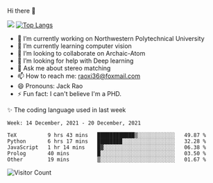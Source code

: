 Hi there 👋

![](https://github-readme-stats.vercel.app/api?username=Raohaocheng)
[![Top Langs](https://github-readme-stats.vercel.app/api/top-langs/?username=Raohaocheng&layout=compact)](https://github.com/anuraghazra/github-readme-stats)

- 🔭 I’m currently working on Northwestern Polytechnical University
- 🌱 I’m currently learning computer vision
- 👯 I’m looking to collaborate on Archaic-Atom
- 🤔 I’m looking for help with Deep learning
- 💬 Ask me about stereo matching
- 📫 How to reach me: raoxi36@foxmail.com
- 😄 Pronouns: Jack Rao
- ⚡ Fun fact: I can't believe I'm a PHD.

✨ The coding language used in last week
<!--START_SECTION:waka-->
```text
Week: 14 December, 2021 - 20 December, 2021

TeX          9 hrs 43 mins   ████████████▒░░░░░░░░░░░░   49.87 % 
Python       6 hrs 17 mins   ████████░░░░░░░░░░░░░░░░░   32.28 % 
JavaScript   1 hr 14 mins    █▓░░░░░░░░░░░░░░░░░░░░░░░   06.38 % 
Prolog       40 mins         █░░░░░░░░░░░░░░░░░░░░░░░░   03.50 % 
Other        19 mins         ▒░░░░░░░░░░░░░░░░░░░░░░░░   01.67 % 
```
<!--END_SECTION:waka-->

![Visitor Count](https://profile-counter.glitch.me/Raohaocheng/count.svg)
